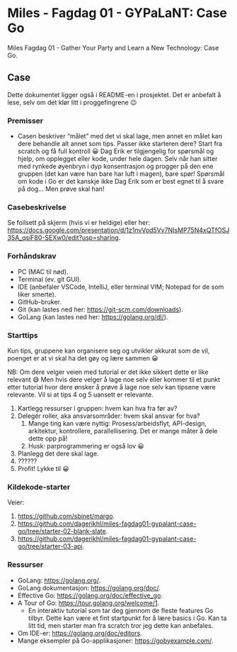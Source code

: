 # Miles - Fagdag 01 - GYPaLaNT: Case Go

Miles Fagdag 01 - Gather Your Party and Learn a New Technology: Case Go.

## Case

Dette dokumentet ligger også i README-en i prosjektet. Det er anbefalt å lese, selv om det klør litt i proggefingrene 😉

### Premisser

- Casen beskriver “målet” med det vi skal lage, men annet en målet kan dere behandle alt annet som tips. Passer ikke starteren dere? Start fra scratch og få full kontroll 😀
Dag Erik er tilgjengelig for spørsmål og hjelp, om opplegget eller kode, under hele dagen. Selv når han sitter med rynkede øyenbryn i dyp konsentrasjon og progger på den ene gruppen (det kan være han bare har luft i magen), bare spør! Spørsmål om kode i Go er det kanskje ikke Dag Erik som er best egnet til å svare på dog… Men prøve skal han!

### Casebeskrivelse

Se foilsett på skjerm (hvis vi er heldige) eller her: https://docs.google.com/presentation/d/1z1nvVod5Vv7NIsMP75N4xQTfOSJ35A_qsiF80-SEXw0/edit?usp=sharing.

### Forhåndskrav

- PC (MAC til nød).
- Terminal (ev. git GUI).
- IDE (anbefaler VSCode, IntelliJ, eller terminal VIM; Notepad for de som liker smerte).
- GitHub-bruker.
- Git (kan lastes ned her: https://git-scm.com/downloads).
- GoLang (kan lastes ned her: https://golang.org/dl/).

### Starttips

Kun tips, gruppene kan organisere seg og utvikler akkurat som de vil, poenget er at vi skal ha det gøy og lære sammen 😀

NB: Om dere velger veien med tutorial er det ikke sikkert dette er like relevant 😅 Men hvis dere velger å lage noe selv eller kommer til et punkt etter tutorial hvor dere ønsker å prøve å lage noe selv kan tipsene være relevante. Vil si at tips 4 og 5 uansett er relevante.

1. Kartlegg ressurser i gruppen: hvem kan hva fra før av?
2. Delegér roller, aka ansvarsområder: hvem skal ansvar for hva?
   1. Mange ting kan være nyttig: Prosess/arbeidsflyt, API-design, arkitektur, kontrollere, parallellisering. Det er mange måter å dele dette opp på!
   2. Husk: parprogrammering er også lov 😀
3. Planlegg det dere skal lage.
4. ??????
5. Profit! Lykke til 😀

### Kildekode-starter

Veier:

1. https://github.com/sbinet/margo.
2. https://github.com/dagerikhl/miles-fagdag01-gypalant-case-go/tree/starter-02-blank-slate.
3. https://github.com/dagerikhl/miles-fagdag01-gypalant-case-go/tree/starter-03-api.


### Ressurser

- GoLang: https://golang.org/.
- GoLang dokumentasjon: https://golang.org/doc/.
- Effective Go: https://golang.org/doc/effective_go.
- A Tour of Go: https://tour.golang.org/welcome/1.
  - En interaktiv tutorial som tar deg gjennom de fleste features Go tilbyr. Dette kan være et fint startpunkt for å lære basics i Go. Kan ta litt tid, men starter man fra scratch tror jeg dette kan anbefales.
- Om IDE-er: https://golang.org/doc/editors.
- Mange eksempler på Go-applikasjoner: https://gobyexample.com/.



